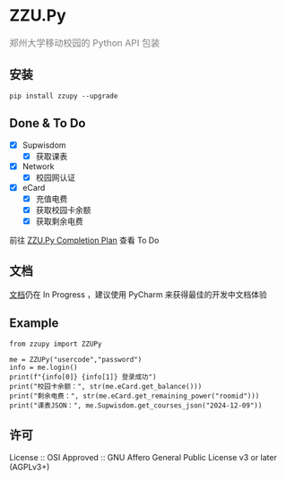 # ZZU.Py
<font color=gray size=3>郑州大学移动校园的 Python API 包装</font>

## 安装

```shell
pip install zzupy --upgrade
```

## Done & To Do
- [x] Supwisdom
  - [x] 获取课表
- [x] Network
  - [x] 校园网认证
- [x] eCard
  - [x] 充值电费 
  - [x] 获取校园卡余额
  - [x] 获取剩余电费

前往 [ZZU.Py Completion Plan](https://github.com/users/Illustar0/projects/1) 查看 To Do

## 文档

[文档](https://illustar0.github.io/ZZU.Py/)仍在 In Progress ，建议使用 PyCharm 来获得最佳的开发中文档体验


## Example

```Py
from zzupy import ZZUPy

me = ZZUPy("usercode","password")
info = me.login()
print(f"{info[0]} {info[1]} 登录成功")
print("校园卡余额：", str(me.eCard.get_balance()))
print("剩余电费：", str(me.eCard.get_remaining_power("roomid")))
print("课表JSON：", me.Supwisdom.get_courses_json("2024-12-09"))
```

## 许可

License :: OSI Approved :: GNU Affero General Public License v3 or later (AGPLv3+)